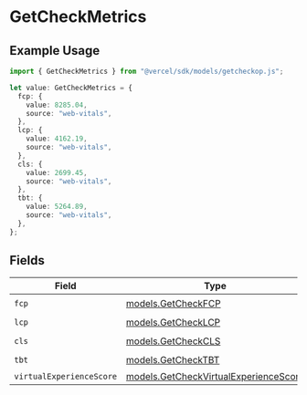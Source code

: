 # GetCheckMetrics

## Example Usage

```typescript
import { GetCheckMetrics } from "@vercel/sdk/models/getcheckop.js";

let value: GetCheckMetrics = {
  fcp: {
    value: 8285.04,
    source: "web-vitals",
  },
  lcp: {
    value: 4162.19,
    source: "web-vitals",
  },
  cls: {
    value: 2699.45,
    source: "web-vitals",
  },
  tbt: {
    value: 5264.89,
    source: "web-vitals",
  },
};
```

## Fields

| Field                                                                                | Type                                                                                 | Required                                                                             | Description                                                                          |
| ------------------------------------------------------------------------------------ | ------------------------------------------------------------------------------------ | ------------------------------------------------------------------------------------ | ------------------------------------------------------------------------------------ |
| `fcp`                                                                                | [models.GetCheckFCP](../models/getcheckfcp.md)                                       | :heavy_check_mark:                                                                   | N/A                                                                                  |
| `lcp`                                                                                | [models.GetCheckLCP](../models/getchecklcp.md)                                       | :heavy_check_mark:                                                                   | N/A                                                                                  |
| `cls`                                                                                | [models.GetCheckCLS](../models/getcheckcls.md)                                       | :heavy_check_mark:                                                                   | N/A                                                                                  |
| `tbt`                                                                                | [models.GetCheckTBT](../models/getchecktbt.md)                                       | :heavy_check_mark:                                                                   | N/A                                                                                  |
| `virtualExperienceScore`                                                             | [models.GetCheckVirtualExperienceScore](../models/getcheckvirtualexperiencescore.md) | :heavy_minus_sign:                                                                   | N/A                                                                                  |